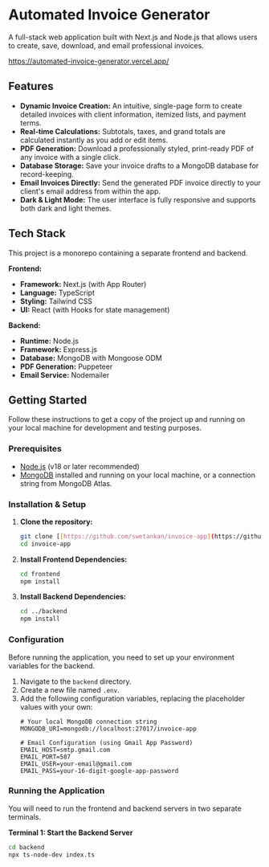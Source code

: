 # Automated Invoice Generator

A full-stack web application built with Next.js and Node.js that allows users to create, save, download, and email professional invoices.

https://automated-invoice-generator.vercel.app/

## Features

* **Dynamic Invoice Creation:** An intuitive, single-page form to create detailed invoices with client information, itemized lists, and payment terms.
* **Real-time Calculations:** Subtotals, taxes, and grand totals are calculated instantly as you add or edit items.
* **PDF Generation:** Download a professionally styled, print-ready PDF of any invoice with a single click.
* **Database Storage:** Save your invoice drafts to a MongoDB database for record-keeping.
* **Email Invoices Directly:** Send the generated PDF invoice directly to your client's email address from within the app.
* **Dark & Light Mode:** The user interface is fully responsive and supports both dark and light themes.

## Tech Stack

This project is a monorepo containing a separate frontend and backend.

**Frontend:**

* **Framework:** Next.js (with App Router)
* **Language:** TypeScript
* **Styling:** Tailwind CSS
* **UI:** React (with Hooks for state management)

**Backend:**

* **Runtime:** Node.js
* **Framework:** Express.js
* **Database:** MongoDB with Mongoose ODM
* **PDF Generation:** Puppeteer
* **Email Service:** Nodemailer

## Getting Started

Follow these instructions to get a copy of the project up and running on your local machine for development and testing purposes.

### Prerequisites

* [Node.js](https://nodejs.org/) (v18 or later recommended)
* [MongoDB](https://www.mongodb.com/try/download/community) installed and running on your local machine, or a connection string from MongoDB Atlas.

### Installation & Setup

1.  **Clone the repository:**
    ```bash
    git clone [[https://github.com/swetankan/invoice-app](https://github.com/Swetankan/Automated-Invoice-Generator).git]
    cd invoice-app
    ```

2.  **Install Frontend Dependencies:**
    ```bash
    cd frontend
    npm install
    ```

3.  **Install Backend Dependencies:**
    ```bash
    cd ../backend
    npm install
    ```

### Configuration

Before running the application, you need to set up your environment variables for the backend.

1.  Navigate to the `backend` directory.
2.  Create a new file named `.env`.
3.  Add the following configuration variables, replacing the placeholder values with your own:
    ```env
    # Your local MongoDB connection string
    MONGODB_URI=mongodb://localhost:27017/invoice-app

    # Email Configuration (using Gmail App Password)
    EMAIL_HOST=smtp.gmail.com
    EMAIL_PORT=587
    EMAIL_USER=your-email@gmail.com
    EMAIL_PASS=your-16-digit-google-app-password
    ```

### Running the Application

You will need to run the frontend and backend servers in two separate terminals.

**Terminal 1: Start the Backend Server**
```bash
cd backend
npx ts-node-dev index.ts
